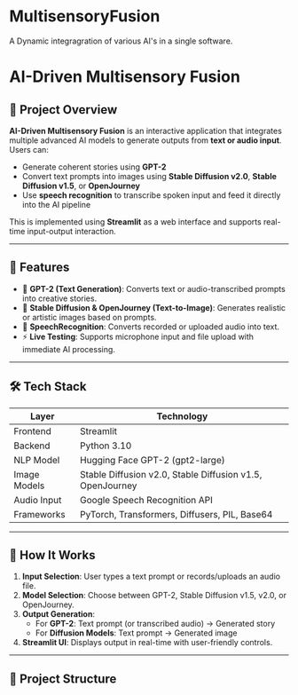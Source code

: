 # MultisensoryFusion
A Dynamic integragration of various AI's in a single software.

# AI-Driven Multisensory Fusion

## 🎯 Project Overview

**AI-Driven Multisensory Fusion** is an interactive application that integrates multiple advanced AI models to generate outputs from **text or audio input**. Users can:
- Generate coherent stories using **GPT-2**
- Convert text prompts into images using **Stable Diffusion v2.0**, **Stable Diffusion v1.5**, or **OpenJourney**
- Use **speech recognition** to transcribe spoken input and feed it directly into the AI pipeline

This is implemented using **Streamlit** as a web interface and supports real-time input-output interaction.

---

## 🔧 Features

- 🧠 **GPT-2 (Text Generation)**: Converts text or audio-transcribed prompts into creative stories.
- 🎨 **Stable Diffusion & OpenJourney (Text-to-Image)**: Generates realistic or artistic images based on prompts.
- 🎤 **SpeechRecognition**: Converts recorded or uploaded audio into text.
- ⚡ **Live Testing**: Supports microphone input and file upload with immediate AI processing.

---

## 🛠️ Tech Stack

| Layer         | Technology |
|---------------|------------|
| Frontend      | Streamlit  |
| Backend       | Python 3.10 |
| NLP Model     | Hugging Face GPT-2 (gpt2-large) |
| Image Models  | Stable Diffusion v2.0, Stable Diffusion v1.5, OpenJourney |
| Audio Input   | Google Speech Recognition API |
| Frameworks    | PyTorch, Transformers, Diffusers, PIL, Base64 |

---

## 🧪 How It Works

1. **Input Selection**: User types a text prompt or records/uploads an audio file.
2. **Model Selection**: Choose between GPT-2, Stable Diffusion v1.5, v2.0, or OpenJourney.
3. **Output Generation**:
   - For **GPT-2**: Text prompt (or transcribed audio) → Generated story
   - For **Diffusion Models**: Text prompt → Generated image
4. **Streamlit UI**: Displays output in real-time with user-friendly controls.

---

## 📂 Project Structure

